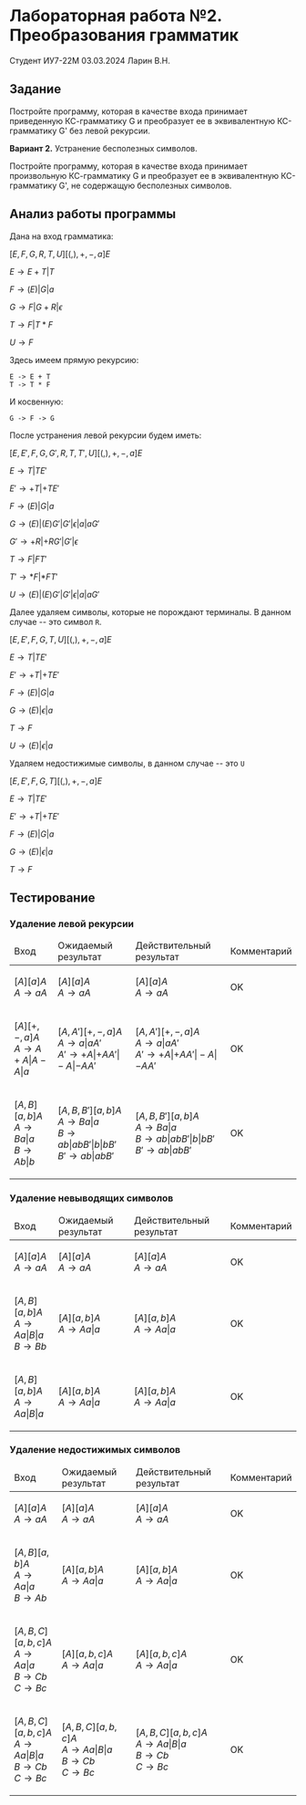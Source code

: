 # Лабораторная работа №2. Преобразования грамматик

Студент ИУ7-22М 03.03.2024 Ларин В.Н. 

## Задание

Постройте программу, которая в качестве входа принимает приведенную КС-грамматику G и
преобразует ее в эквивалентную КС-грамматику G' без левой рекурсии.

**Вариант 2.** Устранение бесполезных символов.

Постройте программу, которая в качестве входа принимает произвольную КС-грамматику G  и
преобразует ее в эквивалентную КС-грамматику G', не содержащую бесполезных символов.


## Анализ работы программы




Дана на вход грамматика:

$[E,F,G,R,T,U] [(,),+,-,a] E$



$E \rightarrow E + T | T$

$F \rightarrow ( E ) | G | a$

$G \rightarrow F | G + R | \epsilon$

$T \rightarrow F | T * F$

$U \rightarrow F$





Здесь имеем прямую рекурсию:
```
E -> E + T
T -> T * F
```

И косвенную:
```
G -> F -> G
```

После устранения левой рекурсии будем иметь:


$[E,E',F,G,G',R,T,T',U] [(,),+,-,a] E$



$E \rightarrow T | T E'$

$E' \rightarrow + T | + T E'$

$F \rightarrow ( E ) | G | a$

$G \rightarrow ( E ) | ( E ) G' | G' | \epsilon | a | a G'$

$G' \rightarrow + R | + R G' | G' | \epsilon$

$T \rightarrow F | F T'$

$T' \rightarrow * F | * F T'$

$U \rightarrow ( E ) |( E ) G' | G' | \epsilon | a | a G'$

Далее удаляем символы, которые не порождают терминалы. В данном случае -- это символ `R`.


$[E,E',F,G,T,U] [(,),+,-,a] E$



$E \rightarrow T | T E'$

$E' \rightarrow + T | + T E'$

$F \rightarrow ( E ) | G | a$

$G \rightarrow ( E ) | \epsilon | a$

$T \rightarrow F$

$U \rightarrow ( E ) |  \epsilon | a$




Удаляем недостижимые символы, в данном случае -- это `U`



$[E,E',F,G,T] [(,),+,-,a] E$



$E \rightarrow T | T E'$

$E' \rightarrow + T | + T E'$

$F \rightarrow ( E ) | G | a$

$G \rightarrow ( E ) | \epsilon | a$

$T \rightarrow F$




## Тестирование 

### Удаление левой рекурсии

<table><thead><tr><td>Вход</td><td>Ожидаемый результат</td><td>Действительный результат</td><td>Комментарий</td></tr></thead><tbody><tr><td>

$[A] [a] A$
<br>
$A \rightarrow a A$
</td><td>

$[A] [a] A$
<br>
$A \rightarrow a A$
</td><td>

$[A] [a] A$
<br>
$A \rightarrow a A$</td><td>

OK
</td></tr>
<tr><td>

$[A] [+,-,a] A$
<br>
$A \rightarrow A + A | A - A | a$
</td><td>

$[A,A'] [+,-,a] A$
<br>
$A \rightarrow a | a A'$
<br>
$A' \rightarrow + A | + A A' | - A | - A A'$
</td><td>

$[A,A'] [+,-,a] A$
<br>
$A \rightarrow a | a A'$
<br>
$A' \rightarrow + A | + A A' | - A | - A A'$</td><td>

OK
</td></tr>
<tr><td>

$[A,B] [a,b] A$
<br>
$A \rightarrow B a | a$
<br>
$B \rightarrow A b | b$
</td><td>

$[A,B,B'] [a,b] A$
<br>
$A \rightarrow B a | a$
<br>
$B \rightarrow a b | a b B' | b | b B'$
<br>
$B' \rightarrow a b | a b B'$
</td><td>

$[A,B,B'] [a,b] A$
<br>
$A \rightarrow B a | a$
<br>
$B \rightarrow a b | a b B' | b | b B'$
<br>
$B' \rightarrow a b | a b B'$</td><td>

OK
</td></tr>
</tbody></table>


### Удаление невыводящих символов

<table><thead><tr><td>Вход</td><td>Ожидаемый результат</td><td>Действительный результат</td><td>Комментарий</td></tr></thead><tbody><tr><td>

$[A] [a] A$
<br>
$A \rightarrow a A$
</td><td>

$[A] [a] A$
<br>
$A \rightarrow a A$
</td><td>

$[A] [a] A$
<br>
$A \rightarrow a A$</td><td>

OK
</td></tr>
<tr><td>

$[A,B] [a,b] A$
<br>
$A \rightarrow A a | B | a$
<br>
$B \rightarrow B b$
</td><td>

$[A] [a,b] A$
<br>
$A \rightarrow A a | a$
</td><td>

$[A] [a,b] A$
<br>
$A \rightarrow A a | a$</td><td>

OK
</td></tr>
<tr><td>

$[A,B] [a,b] A$
<br>
$A \rightarrow A a | B | a$
</td><td>

$[A] [a,b] A$
<br>
$A \rightarrow A a | a$
</td><td>

$[A] [a,b] A$
<br>
$A \rightarrow A a | a$</td><td>

OK
</td></tr>
</tbody></table>

### Удаление недостижимых символов

<table><thead><tr><td>Вход</td><td>Ожидаемый результат</td><td>Действительный результат</td><td>Комментарий</td></tr></thead><tbody><tr><td>

$[A] [a] A$
<br>
$A \rightarrow a A$
</td><td>

$[A] [a] A$
<br>
$A \rightarrow a A$
</td><td>

$[A] [a] A$
<br>
$A \rightarrow a A$</td><td>

OK
</td></tr>
<tr><td>

$[A,B] [a,b] A$
<br>
$A \rightarrow A a | a$
<br>
$B \rightarrow A b$
</td><td>

$[A] [a,b] A$
<br>
$A \rightarrow A a | a$
</td><td>

$[A] [a,b] A$
<br>
$A \rightarrow A a | a$</td><td>

OK
</td></tr>
<tr><td>

$[A,B,C] [a,b,c] A$
<br>
$A \rightarrow A a | a$
<br>
$B \rightarrow C b$
<br>
$C \rightarrow B c$
</td><td>

$[A] [a,b,c] A$
<br>
$A \rightarrow A a | a$
</td><td>

$[A] [a,b,c] A$
<br>
$A \rightarrow A a | a$</td><td>

OK
</td></tr>
<tr><td>

$[A,B,C] [a,b,c] A$
<br>
$A \rightarrow A a | B | a$
<br>
$B \rightarrow C b$
<br>
$C \rightarrow B c$
</td><td>

$[A,B,C] [a,b,c] A$
<br>
$A \rightarrow A a | B | a$
<br>
$B \rightarrow C b$
<br>
$C \rightarrow B c$
</td><td>

$[A,B,C] [a,b,c] A$
<br>
$A \rightarrow A a | B | a$
<br>
$B \rightarrow C b$
<br>
$C \rightarrow B c$</td><td>

OK
</td></tr>
</tbody></table>

